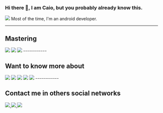 ### Hi there 👋, I am Caio, but you probably already know this.
<img src="https://img.shields.io/badge/Android-3DDC84?style=for-the-badge&logo=android&logoColor=white" link/> 
Most of the time, I'm an android developer.

------------

## Mastering
<img src="https://img.shields.io/badge/Java-ED8B00?style=for-the-badge&logo=java&logoColor=white" link/> 
<img src="https://img.shields.io/badge/Kotlin-0095D5?&style=for-the-badge&logo=kotlin&logoColor=white" link/> 
<img src="https://img.shields.io/badge/Swift-FA7343?style=for-the-badge&logo=swift&logoColor=white" link/> 
------------

## Want to know more about
<img src="https://img.shields.io/badge/TypeScript-007ACC?style=for-the-badge&logo=typescript&logoColor=white" link/> 
<img src="https://img.shields.io/badge/Go-00ADD8?style=for-the-badge&logo=go&logoColor=white" link/> 
<img src="https://img.shields.io/badge/React_Native-20232A?style=for-the-badge&logo=react&logoColor=61DAFB" link/> 
<img src="https://img.shields.io/badge/Go-00ADD8?style=for-the-badge&logo=go&logoColor=white" link/> 
<img src="https://img.shields.io/badge/Node.js-43853D?style=for-the-badge&logo=node.js&logoColor=white" link/> 
------------

## Contact me in others social networks

<a href="csalestelles@gmail.com"> 
<img src="https://img.shields.io/badge/Gmail-D14836?style=for-the-badge&logo=gmail&logoColor=white" link/>
</a> 
<a href="https://linkedin.com/in/caioatelles"> 
<img src="https://img.shields.io/badge/LinkedIn-0077B5?style=for-the-badge&logo=linkedin&logoColor=white" link/>
</a> 
<a href="https://linkedin.com/in/caioatelles">
<img src="https://img.shields.io/badge/Bitbucket-330F63?style=for-the-badge&logo=bitbucket&logoColor=white" link/>
</a> 



<!--
**castelles/castelles** is a ✨ _special_ ✨ repository because its `README.md` (this file) appears on your GitHub profile.

Here are some ideas to get you started:

- 🔭 I’m currently working on ...
- 🌱 I’m currently learning ...
- 👯 I’m looking to collaborate on ...
- 🤔 I’m looking for help with ...
- 💬 Ask me about ...
- 📫 How to reach me: ...
- 😄 Pronouns: ...
- ⚡ Fun fact: ...
-->
